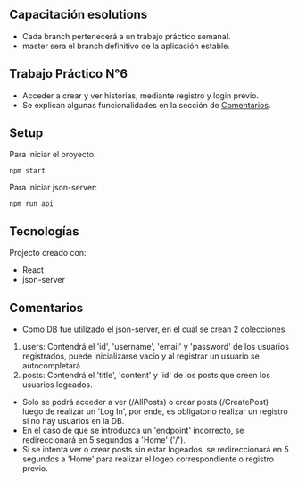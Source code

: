 ## Capacitación esolutions
* Cada branch pertenecerá a un trabajo práctico semanal.
* master sera el branch definitivo de la aplicación estable.

## Trabajo Práctico N°6
* Acceder a crear y ver historias, mediante registro y login previo.
* Se explican algunas funcionalidades en la sección de [Comentarios](https://github.com/BrunoR98/capacitation/tree/tp6#comentarios).

## Setup
Para iniciar el proyecto:
```
npm start
```
Para iniciar json-server:
```
npm run api
```

## Tecnologías
Projecto creado con:
* React
* json-server

## Comentarios
* Como DB fue utilizado el json-server, en el cual se crean 2 colecciones.
1. users: Contendrá el 'id', 'username', 'email' y 'password' de los usuarios registrados,
puede inicializarse vacío y al registrar un usuario se autocompletará.
2. posts: Contendrá el 'title', 'content' y 'id' de los posts que creen los usuarios logeados.
* Solo se podrá acceder a ver (/AllPosts) o crear posts (/CreatePost) luego de realizar
un 'Log In', por ende, es obligatorio realizar un registro si no hay usuarios en la DB.
* En el caso de que se introduzca un 'endpoint' incorrecto, se redireccionará en 5 segundos a 'Home' ('/').
* Si se intenta ver o crear posts sin estar logeados, se redireccionará en 5 segundos a 'Home' para realizar
el logeo correspondiente o registro previo.